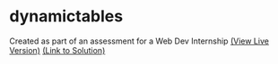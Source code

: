 # dynamictables
Created as part of an assessment for a Web Dev Internship
<a href="https://dynamictables.onrender.com/">\(View Live Version\)</a>
<a href="https://github.com/itsmesrishti/internshipAssignment/tree/main">\(Link to Solution\)</a>
